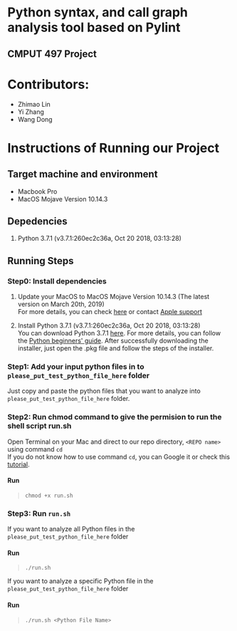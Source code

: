 # Python syntax, and call graph analysis tool based on Pylint
## CMPUT 497 Project

# Contributors:
* Zhimao Lin
* Yi Zhang
* Wang Dong

# Instructions of Running our Project
## Target machine and environment
* Macbook Pro
* MacOS Mojave Version 10.14.3

## Depedencies
1. Python 3.7.1 (v3.7.1:260ec2c36a, Oct 20 2018, 03:13:28)

## Running Steps
### Step0: Install dependencies
1. Update your MacOS to MacOS Mojave Version 10.14.3 (The latest version on March 20th, 2019) <br> 
   For more details, you can check [here](https://support.apple.com/en-ca/macos/mojave) or contact [Apple support](https://getsupport.apple.com/?caller=psp&PRKEYS=PF6)

2. Install Python 3.7.1 (v3.7.1:260ec2c36a, Oct 20 2018, 03:13:28) <br>
   You can download Python 3.7.1 [here](https://www.python.org/ftp/python/3.7.1/python-3.7.1-macosx10.6.pkg). For more details, you can follow the [Python beginners' guide](https://wiki.python.org/moin/BeginnersGuide/Download). After successfully downloading the installer, just open the .pkg file and follow the steps of the installer.

### Step1: Add your input python files in to `please_put_test_python_file_here` folder
Just copy and paste the python files that you want to analyze into `please_put_test_python_file_here` folder. 

### Step2: Run chmod command to give the permision to run the shell script run.sh
Open Terminal on your Mac and direct to our repo directory, `<REPO name>` using command `cd` <br>
  If you do not know how to use command `cd`, you can Google it or check this [tutorial](https://macpaw.com/how-to/use-terminal-on-mac).

#### Run
  > ```chmod +x run.sh```


### Step3: Run `run.sh`
If you want to analyze all Python files in the `please_put_test_python_file_here` folder
#### Run
  > ```./run.sh```

If you want to analyze a specific Python file in the `please_put_test_python_file_here` folder
#### Run
  > ```./run.sh <Python File Name>```